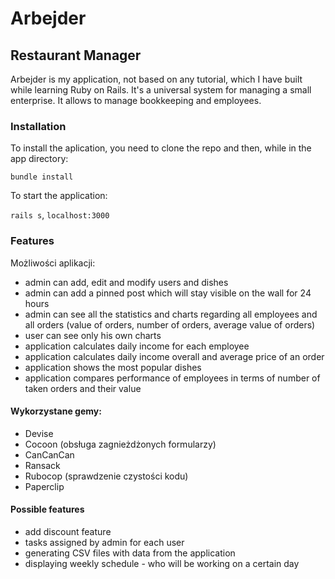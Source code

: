 # Arbejder

## Restaurant Manager

Arbejder is my application, not based on any tutorial, which I have built while learning Ruby on Rails. It's a universal system for managing a small enterprise. It allows to manage bookkeeping and employees.


### Installation

To install the aplication, you need to clone the repo and then, while in the app directory:

`bundle install`

To start the application:

`rails s`, 
`localhost:3000` 

### Features 

Możliwości aplikacji:
* admin can add, edit and modify users and dishes
* admin can add a pinned post which will stay visible on the wall for 24 hours
* admin can see all the statistics and charts regarding all employees and all orders (value of orders, number of orders, average value of orders)
* user can see only his own charts
* application calculates daily income for each employee
* application calculates daily income overall and average price of an order
* application shows the most popular dishes
* application compares performance of employees in terms of number of taken orders and their value

#### Wykorzystane gemy:
* Devise
* Cocoon (obsługa zagnieżdżonych formularzy)
* CanCanCan
* Ransack
* Rubocop (sprawdzenie czystości kodu)
* Paperclip

#### Possible features
* add discount feature
* tasks assigned by admin for each user
* generating CSV files with data from the application
* displaying weekly schedule - who will be working on a certain day